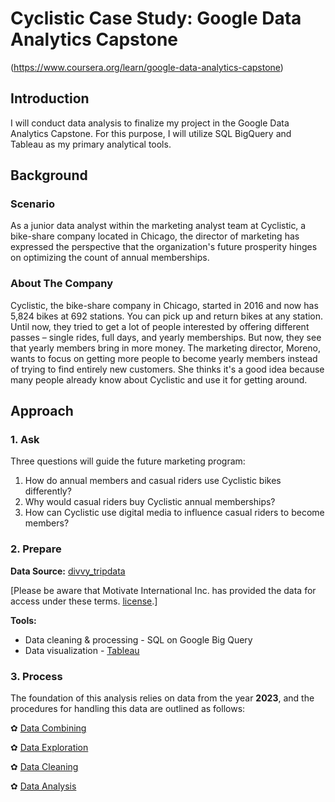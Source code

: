 # Cyclistic Case Study: Google Data Analytics Capstone 
(https://www.coursera.org/learn/google-data-analytics-capstone)

## Introduction
I will conduct data analysis to finalize my project in the Google Data Analytics Capstone. For this purpose, I will utilize SQL BigQuery and Tableau as my primary analytical tools.

## Background
### Scenario
As a junior data analyst within the marketing analyst team at Cyclistic, a bike-share company located in Chicago, the director of marketing has expressed the perspective that the organization's future prosperity hinges on optimizing the count of annual memberships.
### About The Company
Cyclistic, the bike-share company in Chicago, started in 2016 and now has 5,824 bikes at 692 stations. You can pick up and return bikes at any station. Until now, they tried to get a lot of people interested by offering different passes – single rides, full days, and yearly memberships. But now, they see that yearly members bring in more money. The marketing director, Moreno, wants to focus on getting more people to become yearly members instead of trying to find entirely new customers. She thinks it's a good idea because many people already know about Cyclistic and use it for getting around.

## Approach
### 1. Ask
Three questions will guide the future marketing program:
1. How do annual members and casual riders use Cyclistic bikes differently?
2. Why would casual riders buy Cyclistic annual memberships?
3. How can Cyclistic use digital media to influence casual riders to become members?

### 2. Prepare
**Data Source:** [divvy_tripdata](https://divvy-tripdata.s3.amazonaws.com/index.html)

[Please be aware that Motivate International Inc. has provided the data for access under these terms. [<ins>license</ins>](https://www.divvybikes.com/data-license-agreement).]

**Tools:** <br>
- Data cleaning & processing - SQL on Google Big Query 
- Data visualization - [Tableau](https://public.tableau.com/views/Cyclistic23_updated/Totaltripsmc?:language=en-US&:sid=&:display_count=n&:origin=viz_share_link)

### 3. Process
The foundation of this analysis relies on data from the year **2023**, and the procedures for handling this data are outlined as follows:

✿ [Data Combining](https://github.com/keniasaa/coursera-cyclistic23/blob/main/01.%20Data%20Combining.sql)

✿ [Data Exploration](https://github.com/keniasaa/coursera-cyclistic23/blob/main/02.%20Data%20Exploration.sql)

✿ [Data Cleaning](https://github.com/keniasaa/coursera-cyclistic23/blob/main/03.%20Data%20Cleaning.sql)

✿ [Data Analysis](https://github.com/keniasaa/coursera-cyclistic23/blob/main/04.%20Data%20Analysis.sql)
